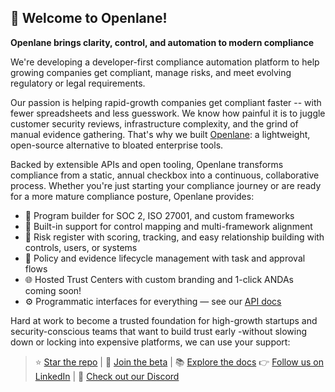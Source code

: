 ##  👋 Welcome to Openlane!

**Openlane brings clarity, control, and automation to modern compliance**

We're developing a developer-first compliance automation platform to help growing companies get compliant, manage risks, and meet evolving regulatory or legal requirements.

Our passion is helping rapid-growth companies get compliant faster -- with fewer spreadsheets and less guesswork. We know how painful it is to juggle customer security reviews, infrastructure complexity, and the grind of manual evidence gathering. That's why we built [Openlane](https://www.theopenlane.io): a lightweight, open-source alternative to bloated enterprise tools.

Backed by extensible APIs and open tooling, Openlane transforms compliance from a static, annual checkbox into a continuous, collaborative process. Whether you're just starting your compliance journey or are ready for a more mature compliance posture, Openlane provides:

- 📜 Program builder for SOC 2, ISO 27001, and custom frameworks
- 📂 Built-in support for control mapping and multi-framework alignment
- 🧠 Risk register with scoring, tracking, and easy relationship building with controls, users, or systems
- 🔄 Policy and evidence lifecycle management with task and approval flows
- 🌐 Hosted Trust Centers with custom branding and 1-click ANDAs coming soon!
- ⚙️ Programmatic interfaces for everything — see our [API docs](https://docs.theopenlane.io/docs/api)

Hard at work to become a trusted foundation for high-growth startups and security-conscious teams that want to build trust early -without slowing down or locking into expensive platforms, we can use your support:

> ⭐ [Star the repo](https://github.com/theopenlane/core)  |
🧪 [Join the beta](https://console.theopenlane.io/waitlist)  |
📚 [Explore the docs](https://docs.theopenlane.io)
👉 [Follow us on LinkedIn](https://www.linkedin.com/company/theopenlane)    |
💬 [Check out our Discord](https://discord.gg/4fq2sxDk7D)
